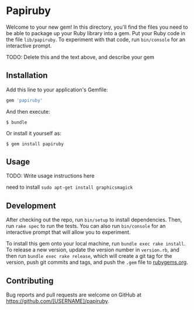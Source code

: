 # Papiruby

Welcome to your new gem! In this directory, you'll find the files you need to be able to package up your Ruby library into a gem. Put your Ruby code in the file `lib/papiruby`. To experiment with that code, run `bin/console` for an interactive prompt.

TODO: Delete this and the text above, and describe your gem

## Installation

Add this line to your application's Gemfile:

```ruby
gem 'papiruby'
```

And then execute:

    $ bundle

Or install it yourself as:

    $ gem install papiruby

## Usage

TODO: Write usage instructions here

need to install 
`sudo apt-get install graphicsmagick`

## Development

After checking out the repo, run `bin/setup` to install dependencies. Then, run `rake spec` to run the tests. You can also run `bin/console` for an interactive prompt that will allow you to experiment.

To install this gem onto your local machine, run `bundle exec rake install`. To release a new version, update the version number in `version.rb`, and then run `bundle exec rake release`, which will create a git tag for the version, push git commits and tags, and push the `.gem` file to [rubygems.org](https://rubygems.org).

## Contributing

Bug reports and pull requests are welcome on GitHub at https://github.com/[USERNAME]/papiruby.
